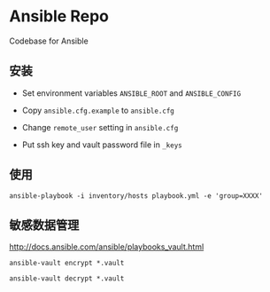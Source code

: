 Ansible Repo
============

Codebase for Ansible


安装
----

* Set environment variables `ANSIBLE_ROOT` and `ANSIBLE_CONFIG`

* Copy `ansible.cfg.example` to `ansible.cfg`

* Change `remote_user` setting in `ansible.cfg`

* Put ssh key and vault password file in `_keys`


使用
----

    ansible-playbook -i inventory/hosts playbook.yml -e 'group=XXXX'


敏感数据管理
------------

http://docs.ansible.com/ansible/playbooks_vault.html

    ansible-vault encrypt *.vault

    ansible-vault decrypt *.vault

